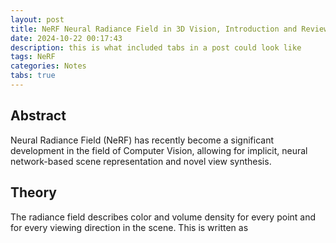 ```yaml
---
layout: post
title: NeRF Neural Radiance Field in 3D Vision, Introduction and Review
date: 2024-10-22 00:17:43
description: this is what included tabs in a post could look like
tags: NeRF
categories: Notes
tabs: true
---
```


## Abstract
Neural Radiance Field (NeRF) has recently become a significant development in the field of Computer Vision, allowing for implicit, neural network-based scene representation and novel view synthesis.

## Theory
The radiance field describes color and volume density for every point and for every viewing direction in the scene. This is written as